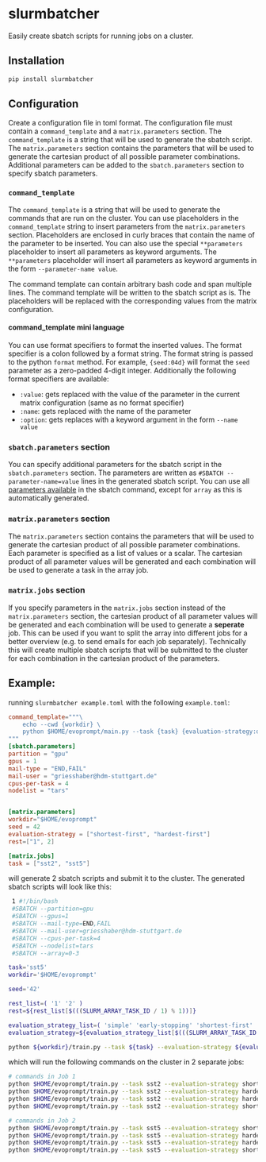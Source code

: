 # slurmbatcher

Easily create sbatch scripts for running jobs on a cluster.

## Installation

```bash
pip install slurmbatcher
```

## Configuration
Create a configuration file in toml format. The configuration file must contain a `command_template` and a `matrix.parameters` section. The `command_template` is a string that will be used to generate the sbatch script. The `matrix.parameters` section contains the parameters that will be used to generate the cartesian product of all possible parameter combinations.
Additional parameters can be added to the `sbatch.parameters` section to specify sbatch parameters.

### `command_template`
The `command_template` is a string that will be used to generate the commands that are run on the cluster.
You can use placeholders in the `command_template` string to insert parameters from the `matrix.parameters` section. Placeholders are enclosed in curly braces that contain the name of the parameter to be inserted. You can also use the special `**parameters` placeholder to insert all parameters as keyword arguments. The `**parameters` placeholder will insert all parameters as keyword arguments in the form `--parameter-name value`.

The command template can contain arbitrary bash code and span multiple lines. The command template will be written to the sbatch script as is. The placeholders will be replaced with the corresponding values from the matrix configuration.

#### command_template mini language
You can use format specifiers to format the inserted values. The format specifier is a colon followed by a format string. The format string is passed to the python `format` method. For example, `{seed:04d}` will format the `seed` parameter as a zero-padded 4-digit integer. Additionally the following format specifiers are available:
- `:value`: gets replaced with the value of the parameter in the current matrix configuration (same as no format specifier)
- `:name`: gets replaced with the name of the parameter
- `:option`: gets replaces with a keyword argument in the form `--name value`

### `sbatch.parameters` section
You can specify additional parameters for the sbatch script in the `sbatch.parameters` section. The parameters are written as `#SBATCH --parameter-name=value` lines in the generated sbatch script. You can use all [parameters available](https://slurm.schedmd.com/sbatch.html) in the sbatch command, except for `array` as this is automatically generated.

### `matrix.parameters` section
The `matrix.parameters` section contains the parameters that will be used to generate the cartesian product of all possible parameter combinations. Each parameter is specified as a list of values or a scalar. The cartesian product of all parameter values will be generated and each combination will be used to generate a task in the array job.

### `matrix.jobs` section
If you specify parameters in the `matrix.jobs` section instead of the `matrix.parameters` section, the cartesian product of all parameter values will be generated and each combination will be used to generate a **seperate** job. This can be used if you want to split the array into different jobs for a better overview (e.g. to send emails for each job separately). Technically this will create multiple sbatch scripts that will be submitted to the cluster for each combination in the cartesian product of the parameters.

## Example:

running `slurmbatcher example.toml` with the following `example.toml`:

```toml
command_template="""\
    echo --cwd {workdir} \
    python $HOME/evoprompt/main.py --task {task} {evaluation-strategy:option} --{seed:name} {seed} {**parameters}\
"""
[sbatch.parameters]
partition = "gpu"
gpus = 1
mail-type = "END,FAIL"
mail-user = "griesshaber@hdm-stuttgart.de"
cpus-per-task = 4
nodelist = "tars"


[matrix.parameters]
workdir="$HOME/evoprompt"
seed = 42
evaluation-strategy = ["shortest-first", "hardest-first"]
rest=["1", 2]

[matrix.jobs]
task = ["sst2", "sst5"]
```

will generate 2 sbatch scripts and submit it to the cluster. The generated sbatch scripts will look like this:

```bash
 1 #!/bin/bash
 #SBATCH --partition=gpu
 #SBATCH --gpus=1
 #SBATCH --mail-type=END,FAIL
 #SBATCH --mail-user=griesshaber@hdm-stuttgart.de
 #SBATCH --cpus-per-task=4
 #SBATCH --nodelist=tars
 #SBATCH --array=0-3

task='sst5'
workdir='$HOME/evoprompt'

seed='42'

rest_list=( '1' '2' )
rest=${rest_list[$(((SLURM_ARRAY_TASK_ID / 1) % 1))]}

evaluation_strategy_list=( 'simple' 'early-stopping' 'shortest-first' 'hardest-first' )
evaluation_strategy=${evaluation_strategy_list[$(((SLURM_ARRAY_TASK_ID / 2) % 2))]}

python ${workdir}/train.py --task ${task} --evaluation-strategy ${evaluation_strategy} --seed ${seed} --rest=${rest}```
```
which will run the following commands on the cluster in 2 separate jobs:

```bash
# commands in Job 1
python $HOME/evoprompt/train.py --task sst2 --evaluation-strategy shortest-first --seed 42 --rest=2
python $HOME/evoprompt/train.py --task sst2 --evaluation-strategy hardest-first --seed 42 --rest=1
python $HOME/evoprompt/train.py --task sst2 --evaluation-strategy hardest-first --seed 42 --rest=2
python $HOME/evoprompt/train.py --task sst2 --evaluation-strategy shortest-first --seed 42 --rest=1

# commands in Job 2
python $HOME/evoprompt/train.py --task sst5 --evaluation-strategy shortest-first --seed 42 --rest=2
python $HOME/evoprompt/train.py --task sst5 --evaluation-strategy hardest-first --seed 42 --rest=1
python $HOME/evoprompt/train.py --task sst5 --evaluation-strategy hardest-first --seed 42 --rest=2
python $HOME/evoprompt/train.py --task sst5 --evaluation-strategy shortest-first --seed 42 --rest=1
```
